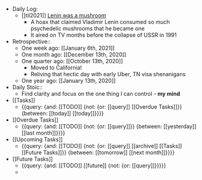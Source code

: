 - Daily Log:
    - [[til2021]] [Lenin was a mushroom](https://en.wikipedia.org/wiki/Lenin_was_a_mushroom)
        - A hoax that claimed Vladimir Lenin consumed so much psychedelic mushrooms that he became one
        - It aired on TV months before the collapse of USSR in 1991
- Retrospective::
    - One week ago: [[January 6th, 2021]]
    - One month ago: [[December 13th, 2020]]
    - One quarter ago: [[October 13th, 2020]]
        - Moved to California!
        - Reliving that hectic day with early Uber, TN visa shenanigans
    - One year ago: [[January 13th, 2020]]
- Daily Stoic::
    - Find clarity and focus on the one thing I can control - **my mind**
- [[Tasks]]
    - {{query: {and: [[TODO]] {not: {or: [[query]] [[Overdue Tasks]]}} {between: [[today]] [[today]]}}}}
- [[Overdue Tasks]]
    - {{query: {and: [[TODO]] {not: {or: [[query]]}} {between: [[yesterday]] [[last month]]}}}}
- [[Upcoming Tasks]]
    - {{query: {and: [[TODO]] {not: {or: [[query]] [[archive]] [[Tasks]] [[Future Tasks]]}} {between: [[tomorrow]] [[next month]]}}}}
- [[Future Tasks]]
    - {{query: {and: [[TODO]] [[future]] {not: {or: [[query]]}}}}}
    - 
